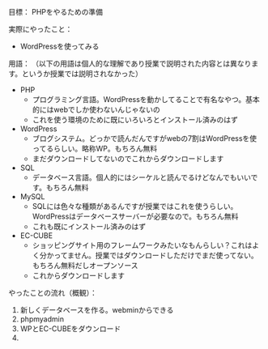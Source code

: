 
目標：
PHPをやるための準備

実際にやったこと：
- WordPressを使ってみる

用語：
（以下の用語は個人的な理解であり授業で説明された内容とは異なります。というか授業では説明されなかった）

- PHP
    - プログラミング言語。WordPressを動かしてることで有名なやつ。基本的にはwebでしか使わないんじゃないの
    - これを使う環境のために既にいろいろとインストール済みのはず
- WordPress
    - ブログシステム。どっかで読んだんですがwebの7割はWordPressを使ってるらしい。略称WP。もちろん無料
    - まだダウンロードしてないのでこれからダウンロードします
- SQL
    - データベース言語。個人的にはシーケルと読んでるけどなんでもいいです。もちろん無料
- MySQL
    - SQLには色々な種類があるんですが授業ではこれを使うらしい。WordPressはデータベースサーバーが必要なので。もちろん無料
    - これも既にインストール済みのはず
- EC-CUBE
    - ショッピングサイト用のフレームワークみたいなもんらしい？これはよく分かってません。授業ではダウンロードしただけでまだ使ってない。もちろん無料だしオープンソース
    - これからダウンロードします

やったことの流れ（概観）：
1. 新しくデータベースを作る。webminからできる
2. phpmyadmin
3. WPとEC-CUBEをダウンロード
4. 
